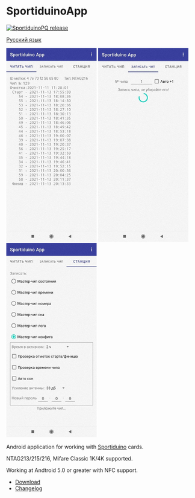 # SportiduinoApp

[![SportiduinoPQ release](https://img.shields.io/github/v/release/sportiduino/sportiduinoapp)](https://github.com/sportiduino/sportiduinoapp/releases)

[Русский язык](README.ru.md)

<p float="left">
  <img src="/img/screenshot0.jpg" width="240"/>
  <img src="/img/screenshot1.jpg" width="240"/> 
  <img src="/img/screenshot2.jpg" width="240"/>
</p>

Android application for working with [Sportiduino](https://github.com/sportiduino/sportiduino) cards.

NTAG213/215/216, Mifare Classic 1K/4K supported.

Working at Andtroid 5.0 or greater with NFC support.

- [Download](https://github.com/sportiduino/sportiduinoapp/releases/latest)
- [Changelog](CHANGELOG.md)

